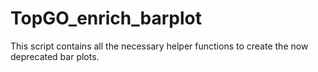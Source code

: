 # TopGO_enrich_barplot
 This script contains all the necessary helper functions to create the now deprecated bar plots.
